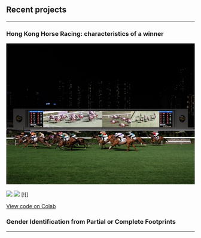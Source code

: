 ## Recent projects

---

### Hong Kong Horse Racing: characteristics of a winner

<img src="images/horse_racing.jpg?raw=true"/>

[![](https://img.shields.io/badge/Python-white?logo=Python)](#) [![](https://img.shields.io/badge/Jupyter-white?logo=Jupyter)](#) [![]

[View code on Colab](https://colab.research.google.com/drive/)

### Gender Identification from Partial or Complete Footprints


---
